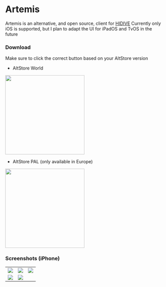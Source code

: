 # Artemis
Artemis is an alternative, and open source, client for [HIDIVE](https://www.hidive.com)
Currently only iOS is supported, but I plan to adapt the UI for iPadOS and TvOS in the future

### Download
Make sure to click the correct button based on your AltStore version

- AltStore World
  
[<img src="https://github.com/user-attachments/assets/9483966d-d845-463d-a860-45982fb45dd7" width="250">](https://tinyurl.com/ArtemisWorld)

- AltStore PAL (only available in Europe)
  
[<img src="https://github.com/user-attachments/assets/9483966d-d845-463d-a860-45982fb45dd7" width="250">](https://tinyurl.com/ArtemisPAL)

### Screenshots (iPhone)

<table>
  <tr>
    <td><img src="https://github.com/user-attachments/assets/88bd1a37-0f10-4fba-b6e9-6bf3174b87a8"></td>
    <td><img src="https://github.com/user-attachments/assets/99249893-1532-40ca-8c61-f65869e1ecca"></td>
    <td><img src="https://github.com/user-attachments/assets/ee6fc0aa-2a3b-4abe-bab6-0eaa6019547b"></td>
   </tr> 
   <tr>
      <td><img src="https://github.com/user-attachments/assets/2d053217-3b56-482e-a7af-2baa006d545a"></td>
      <td><img src="https://github.com/user-attachments/assets/ea555ebc-95d1-435b-b840-fbe82184892a"></td>
  </td>
  </tr>
</table>
